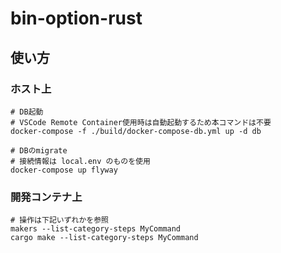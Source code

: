 # bin-option-rust

## 使い方

### ホスト上

```
# DB起動
# VSCode Remote Container使用時は自動起動するため本コマンドは不要
docker-compose -f ./build/docker-compose-db.yml up -d db

# DBのmigrate
# 接続情報は local.env のものを使用
docker-compose up flyway
```

### 開発コンテナ上

```
# 操作は下記いずれかを参照
makers --list-category-steps MyCommand
cargo make --list-category-steps MyCommand
```
